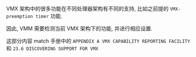 
VMX 架构中的很多功能在不同处理器架构有不同的支持, 比如之前提的 `VMX-preemption timer` 功能.

因此, VMM 需要检测当前 VMX 架构下的功能, 并进行相应设置.

这部分内容 match 手册中的 `APPENDIX A VMX CAPABILITY REPORTING FACILITY` 和 `23.6 DISCOVERING SUPPORT FOR VMX`